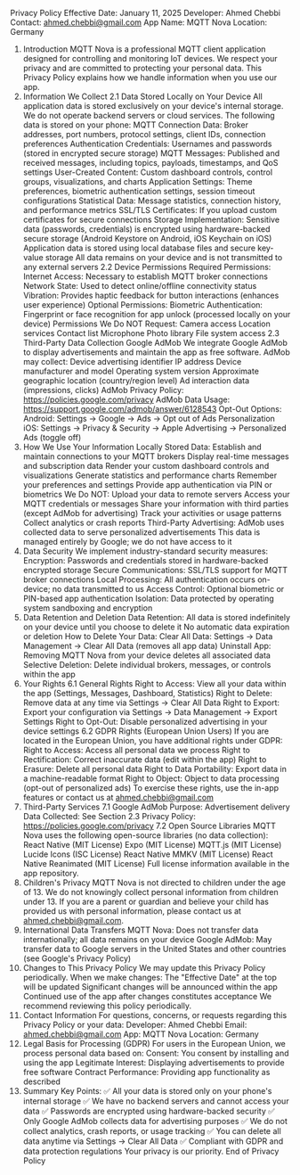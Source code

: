 Privacy Policy
Effective Date: January 11, 2025
Developer: Ahmed Chebbi
Contact: ahmed.chebbi@gmail.com
App Name: MQTT Nova
Location: Germany
1. Introduction
MQTT Nova is a professional MQTT client application designed for controlling and monitoring IoT devices. We respect your privacy and are committed to protecting your personal data. This Privacy Policy explains how we handle information when you use our app.
2. Information We Collect
2.1 Data Stored Locally on Your Device
All application data is stored exclusively on your device's internal storage. We do not operate backend servers or cloud services. The following data is stored on your phone:
MQTT Connection Data: Broker addresses, port numbers, protocol settings, client IDs, connection preferences
Authentication Credentials: Usernames and passwords (stored in encrypted secure storage)
MQTT Messages: Published and received messages, including topics, payloads, timestamps, and QoS settings
User-Created Content: Custom dashboard controls, control groups, visualizations, and charts
Application Settings: Theme preferences, biometric authentication settings, session timeout configurations
Statistical Data: Message statistics, connection history, and performance metrics
SSL/TLS Certificates: If you upload custom certificates for secure connections
Storage Implementation:
Sensitive data (passwords, credentials) is encrypted using hardware-backed secure storage (Android Keystore on Android, iOS Keychain on iOS)
Application data is stored using local database files and secure key-value storage
All data remains on your device and is not transmitted to any external servers
2.2 Device Permissions
Required Permissions:
Internet Access: Necessary to establish MQTT broker connections
Network State: Used to detect online/offline connectivity status
Vibration: Provides haptic feedback for button interactions (enhances user experience)
Optional Permissions:
Biometric Authentication: Fingerprint or face recognition for app unlock (processed locally on your device)
Permissions We Do NOT Request:
Camera access
Location services
Contact list
Microphone
Photo library
File system access
2.3 Third-Party Data Collection
Google AdMob
We integrate Google AdMob to display advertisements and maintain the app as free software. AdMob may collect:
Device advertising identifier
IP address
Device manufacturer and model
Operating system version
Approximate geographic location (country/region level)
Ad interaction data (impressions, clicks)
AdMob Privacy Policy: https://policies.google.com/privacy
AdMob Data Usage: https://support.google.com/admob/answer/6128543 Opt-Out Options:
Android: Settings → Google → Ads → Opt out of Ads Personalization
iOS: Settings → Privacy & Security → Apple Advertising → Personalized Ads (toggle off)
3. How We Use Your Information
Locally Stored Data:
Establish and maintain connections to your MQTT brokers
Display real-time messages and subscription data
Render your custom dashboard controls and visualizations
Generate statistics and performance charts
Remember your preferences and settings
Provide app authentication via PIN or biometrics
We Do NOT:
Upload your data to remote servers
Access your MQTT credentials or messages
Share your information with third parties (except AdMob for advertising)
Track your activities or usage patterns
Collect analytics or crash reports
Third-Party Advertising:
AdMob uses collected data to serve personalized advertisements
This data is managed entirely by Google; we do not have access to it
4. Data Security
We implement industry-standard security measures:
Encryption: Passwords and credentials stored in hardware-backed encrypted storage
Secure Communications: SSL/TLS support for MQTT broker connections
Local Processing: All authentication occurs on-device; no data transmitted to us
Access Control: Optional biometric or PIN-based app authentication
Isolation: Data protected by operating system sandboxing and encryption
5. Data Retention and Deletion
Data Retention:
All data is stored indefinitely on your device until you choose to delete it
No automatic data expiration or deletion
How to Delete Your Data:
Clear All Data: Settings → Data Management → Clear All Data (removes all app data)
Uninstall App: Removing MQTT Nova from your device deletes all associated data
Selective Deletion: Delete individual brokers, messages, or controls within the app
6. Your Rights
6.1 General Rights
Right to Access: View all your data within the app (Settings, Messages, Dashboard, Statistics)
Right to Delete: Remove data at any time via Settings → Clear All Data
Right to Export: Export your configuration via Settings → Data Management → Export Settings
Right to Opt-Out: Disable personalized advertising in your device settings
6.2 GDPR Rights (European Union Users)
If you are located in the European Union, you have additional rights under GDPR:
Right to Access: Access all personal data we process
Right to Rectification: Correct inaccurate data (edit within the app)
Right to Erasure: Delete all personal data
Right to Data Portability: Export data in a machine-readable format
Right to Object: Object to data processing (opt-out of personalized ads)
To exercise these rights, use the in-app features or contact us at ahmed.chebbi@gmail.com
7. Third-Party Services
7.1 Google AdMob
Purpose: Advertisement delivery
Data Collected: See Section 2.3
Privacy Policy: https://policies.google.com/privacy
7.2 Open Source Libraries
MQTT Nova uses the following open-source libraries (no data collection):
React Native (MIT License)
Expo (MIT License)
MQTT.js (MIT License)
Lucide Icons (ISC License)
React Native MMKV (MIT License)
React Native Reanimated (MIT License)
Full license information available in the app repository.
8. Children's Privacy
MQTT Nova is not directed to children under the age of 13. We do not knowingly collect personal information from children under 13. If you are a parent or guardian and believe your child has provided us with personal information, please contact us at ahmed.chebbi@gmail.com.
9. International Data Transfers
MQTT Nova: Does not transfer data internationally; all data remains on your device
Google AdMob: May transfer data to Google servers in the United States and other countries (see Google's Privacy Policy)
10. Changes to This Privacy Policy
We may update this Privacy Policy periodically. When we make changes:
The "Effective Date" at the top will be updated
Significant changes will be announced within the app
Continued use of the app after changes constitutes acceptance
We recommend reviewing this policy periodically.
11. Contact Information
For questions, concerns, or requests regarding this Privacy Policy or your data: Developer: Ahmed Chebbi
Email: ahmed.chebbi@gmail.com
App: MQTT Nova
Location: Germany
12. Legal Basis for Processing (GDPR)
For users in the European Union, we process personal data based on:
Consent: You consent by installing and using the app
Legitimate Interest: Displaying advertisements to provide free software
Contract Performance: Providing app functionality as described
13. Summary
Key Points: ✅ All your data is stored only on your phone's internal storage
✅ We have no backend servers and cannot access your data
✅ Passwords are encrypted using hardware-backed security
✅ Only Google AdMob collects data for advertising purposes
✅ We do not collect analytics, crash reports, or usage tracking
✅ You can delete all data anytime via Settings → Clear All Data
✅ Compliant with GDPR and data protection regulations Your privacy is our priority.
End of Privacy Policy

